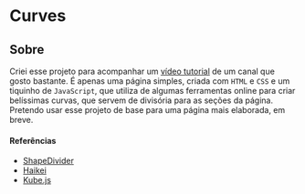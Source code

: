 # Curves

## Sobre

Criei esse projeto para acompanhar um [vídeo tutorial](https://www.youtube.com/watch?v=lPJVi797Uy0&t=603s) de um canal que gosto bastante. É apenas uma página simples, criada com `HTML` e `CSS` e um tiquinho de `JavaScript`, que utiliza de algumas ferramentas online para criar belíssimas curvas, que servem de divisória para as seções da página.
Pretendo usar esse projeto de base para uma página mais elaborada, em breve.

#### Referências

- [ShapeDivider](https://www.shapedivider.app/)
- [Haikei](https://app.haikei.app/)
- [Kube.js](https://thednp.github.io/kute.js/index.html)
